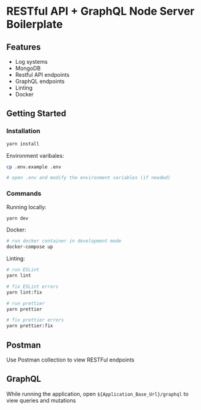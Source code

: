 # RESTful API + GraphQL Node Server Boilerplate

## Features

- Log systems
- MongoDB
- Restful API endpoints
- GraphQL endpoints
- Linting
- Docker

## Getting Started

### Installation

```bash
yarn install
```

Environment varibales:

```bash
cp .env.example .env

# open .env and modify the environment variables (if needed)
```

### Commands

Running locally:

```bash
yarn dev
```

Docker:

```bash
# run docker container in development mode
docker-compose up
```

Linting:

```bash
# run ESLint
yarn lint

# fix ESLint errors
yarn lint:fix

# run prettier
yarn prettier

# fix prettier errors
yarn prettier:fix
```

## Postman

Use Postman collection to view RESTFul endpoints

## GraphQL

While running the application, open `${Application_Base_Url}/graphql` to view queries and mutations
